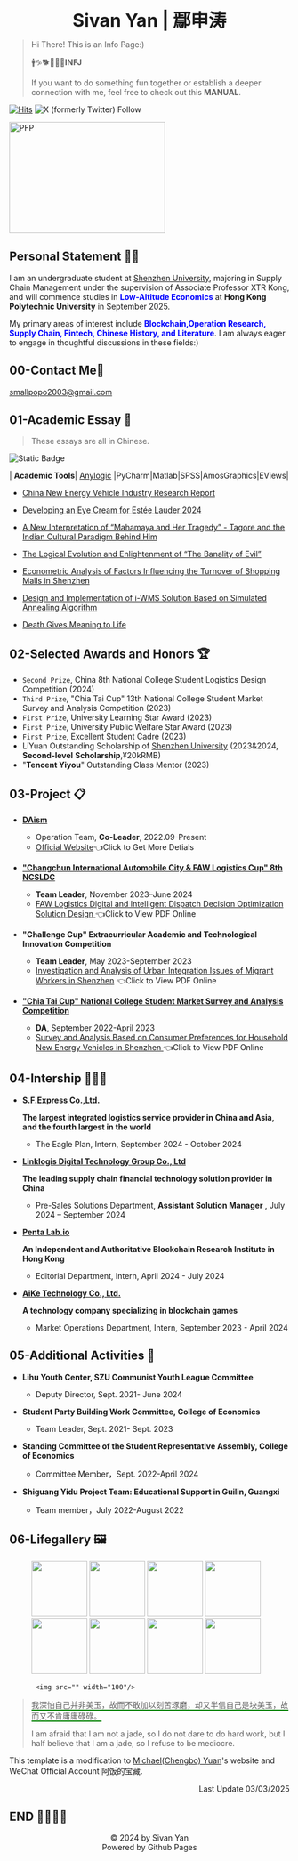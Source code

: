 <link rel="icon" type="image/x-icon" href="favicon.ico">

<span><p align="center"> <font size=6 ><b>Sivan Yan | 鄢申涛</b></font> </p></span>

> Hi There! This is an Info Page:)
>
> 🚹♑🐕🥔🏈🏸<b>INFJ</b>
> 
> If you want to do something fun together or establish a deeper connection with me, feel free to check out this **MANUAL**.

[![Hits](https://hits.seeyoufarm.com/api/count/incr/badge.svg?url=https%3A%2F%2Fsivanyanst.github.io&count_bg=%23950040&title_bg=%23555555&icon=wechat.svg&icon_color=%23E7E7E7&title=hitcount&edge_flat=false)](https://hits.seeyoufarm.com)  ![X (formerly Twitter) Follow](https://img.shields.io/twitter/follow/0xJCXsivan200) 










<img src="https://cdn.jsdelivr.net/gh/sivanyanst/picgo@main/img/1pfp.jpg" width = "280" height = "200" alt="PFP" div align=right/> 

## Personal Statement 💁‍♂️

I am an undergraduate student at [Shenzhen University](https://en.szu.edu.cn/), majoring in Supply Chain Management under the supervision of Associate Professor XTR Kong, and will commence studies in <b><font color=blue>Low-Altitude Economics</font></b> at <b>Hong Kong Polytechnic University</b> in September 2025.

My primary areas of interest include <b><font color=blue>Blockchain,Operation Research, Supply Chain, Fintech, Chinese History, and Literature</font></b>. I am always eager to engage in thoughtful discussions in these fields:)

## 00-Contact Me🧣

<smallpopo2003@gmail.com>

## 01-Academic Essay 📑

> These essays are all in Chinese.

 ![Static Badge](https://img.shields.io/badge/Program-Python_Solidity_Markdown-blue) 
 
 | **Academic Tools**| [Anylogic](www.anylogic.com) |PyCharm|Matlab|SPSS|AmosGraphics|EViews|

   * [China New Energy Vehicle Industry Research Report](https://online.fliphtml5.com/byksl/jzoj/)

   * [Developing an Eye Cream for Estée Lauder 2024](https://online.fliphtml5.com/byksl/jhkb/)
   
   * [A New Interpretation of “Mahamaya and Her Tragedy” - Tagore and the Indian Cultural Paradigm Behind Him](https://online.fliphtml5.com/byksl/ckzd/)
   
   * [The Logical Evolution and Enlightenment of “The Banality of Evil”](https://online.fliphtml5.com/byksl/ykdn/)
   
   * [Econometric Analysis of Factors Influencing the Turnover of Shopping Malls in Shenzhen](https://online.fliphtml5.com/byksl/cxwq/)
   
   * [Design and Implementation of i-WMS Solution Based on Simulated Annealing Algorithm](https://online.fliphtml5.com/byksl/gzqt/)
   
   * [Death Gives Meaning to Life](https://online.fliphtml5.com/byksl/rsrn/)
 
## 02-Selected Awards and Honors 🏆

* `Second Prize`, China 8th National College Student Logistics Design Competition (2024)
* `Third Prize`, "Chia Tai Cup" 13th National College Student Market Survey and Analysis Competition (2023)
* `First Prize`, University Learning Star Award (2023)
* `First Prize`, University Public Welfare Star Award (2023)
* `First Prize`, Excellent Student Cadre (2023)
* LiYuan Outstanding Scholarship of [Shenzhen University](https://en.szu.edu.cn/) (2023&2024, **Second-level** **Scholarship**,¥20kRMB)
* "**Tencent Yiyou**" Outstanding Class Mentor (2023)
  
## 03-Project 📋

* **[DAism](https://learn.daism.io/zh)**
  
  * Operation Team, **Co-Leader**, 2022.09-Present
  * [Official Website](https://learn.daism.io/zh)👈Click to Get More Detials
    
* **["Changchun International Automobile City & FAW Logistics Cup" 8th NCSLDC](http://www.clpp.org.cn/index.php?m=content&c=index&a=show&catid=257&id=418)**
  
  * **Team Leader**, November 2023–June 2024
  * [FAW Logistics Digital and Intelligent Dispatch Decision Optimization Solution Design ](https://online.fliphtml5.com/byksl/wnqf/) 👈Click to View PDF Online

* **"Challenge Cup" Extracurricular Academic and Technological Innovation Competition**
  
  * **Team Leader**, May 2023-September 2023
  * [Investigation and Analysis of Urban Integration Issues of Migrant Workers in Shenzhen](https://online.fliphtml5.com/byksl/irlh/) 👈Click to View PDF Online
 
* **["Chia Tai Cup" National College Student Market Survey and Analysis Competition](http://www.china-cssc.org/show-259-1154-1.html)**
  
  * **DA**, September 2022-April 2023
  * [Survey and Analysis Based on Consumer Preferences for Household New Energy Vehicles in Shenzhen ](https://online.fliphtml5.com/byksl/oamy/) 👈Click to View PDF Online

## 04-Intership 👨🏻‍🏭

* [**S.F.Express Co.,Ltd.**](https://htm.sf-express.com/hk/en/ "The largest integrated logistics service provider in China and Asia, and the fourth largest in the world")

   <b>The largest integrated logistics service provider in China and Asia, and the fourth largest in the world</b>

  * The Eagle Plan, Intern, September 2024 - October 2024

* [**Linklogis Digital Technology Group Co., Ltd**](https://www.linklogis.com/ "The leading supply chain financial technology solution provider in China")
  
   <b>The leading supply chain financial technology solution provider in China</b>
  
  * Pre-Sales Solutions Department, **Assistant Solution Manager** , July 2024 – September 2024
* [**Penta Lab.io**](https://www.pentalab.io/ " An Independent and Authoritative Blockchain Research Institute in Hong Kong ")
  
   <b>An Independent and Authoritative Blockchain Research Institute in Hong Kong</b>
  
  * Editorial Department, Intern, April 2024 - July 2024
* [**AiKe Technology Co., Ltd.**](https://x.com/game_pupi "A technology company specializing in blockchain games")
  
  <b>A technology company specializing in blockchain games</b>
  
  * Market Operations Department, Intern, September 2023 - April 2024
 
## 05-Additional Activities 🚩
  - **Lihu Youth Center, SZU Communist Youth League Committee**
    
    - Deputy Director, Sept. 2021- June 2024
    
  - **Student Party Building Work Committee, College of Economics**
    
    - Team Leader, Sept. 2021- Sept. 2023
      
  - **Standing Committee of the Student Representative Assembly, College of Economics**
    
    - Committee Member，Sept. 2022-April 2024
      
  - **Shiguang Yidu Project Team: Educational Support in Guilin, Guangxi**

    - Team member，July 2022-August 2022
    
## 06-Lifegallery 🖼️

<figure class="eighth">
    <img src="https://cdn.jsdelivr.net/gh/sivanyanst/picgo@main/img/0efce2d2f28e5cd85c5084f9fd59c9f.png" width="100"/>
    <img src="https://cdn.jsdelivr.net/gh/sivanyanst/picgo@main/img/e6bdc9f0c034daf66628c8c459c951b.jpg" width="100"/>
    <img src="https://cdn.jsdelivr.net/gh/sivanyanst/picgo@main/img/ce904540c1456d5cf7e1e0e9fd25049.jpg" width="100"/>
    <img src="https://cdn.jsdelivr.net/gh/sivanyanst/picgo@main/img/ea7ab14fd815b1c1bcb4ed3fb572787.jpg" width="100"/>
    <img src="https://cdn.jsdelivr.net/gh/sivanyanst/picgo@main/img/f516331ae6c43642101985847542fcd.jpg" width="100"/>
    <img src="https://cdn.jsdelivr.net/gh/sivanyanst/picgo@main/img/8f88922cb43a9825d2706edef3f5c59.jpg" width="100"/>
    <img src="https://cdn.jsdelivr.net/gh/sivanyanst/picgo@main/img/3458076bb10dfbdb2ef0123c5deaefe.jpg" width="100"/>
    <img src="https://cdn.jsdelivr.net/gh/sivanyanst/picgo@main/img/54bdfb9572ae8ae4de69bb5e05fb238.jpg" width="100"/>

     <img src="" width="100"/>
</figure>

><span style="border-bottom:2px solid green;">我深怕自己并非美玉，故而不敢加以刻苦琢磨，却又半信自己是块美玉，故而又不肯庸庸碌碌。</span>
>
>I am afraid that I am not a jade, so I do not dare to do hard work, but I half believe that I am a jade, so I refuse to be mediocre.

This template is a modification to [Michael(Chengbo) Yuan](https://michaelyuancb.github.io/)'s website and WeChat Official Account 阿饭的宝藏.

<p align="right"> Last Update 03/03/2025  </p>

## END 👋🏻👋🏻

<center>©️ 2024 by Sivan Yan</center>

<center>Powered by Github Pages</center>

